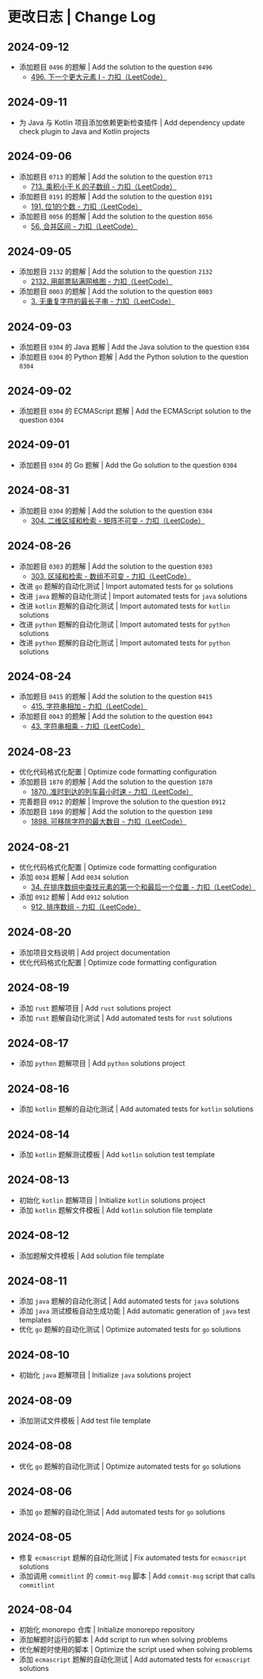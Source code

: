 # 更改日志 | Change Log

## 2024-09-12

- 添加题目 `0496` 的题解 | Add the solution to the question `0496`
  - [496. 下一个更大元素 I - 力扣（LeetCode）](https://leetcode.cn/problems/next-greater-element-i/description/)

## 2024-09-11

- 为 Java 与 Kotlin 项目添加依赖更新检查插件 | Add dependency update check plugin to Java and Kotlin projects

## 2024-09-06

- 添加题目 `0713` 的题解 | Add the solution to the question `0713`
  - [713. 乘积小于 K 的子数组 - 力扣（LeetCode）](https://leetcode.cn/problems/subarray-product-less-than-k/description/)
- 添加题目 `0191` 的题解 | Add the solution to the question `0191`
  - [191. 位1的个数 - 力扣（LeetCode）](https://leetcode.cn/problems/number-of-1-bits/description/)
- 添加题目 `0056` 的题解 | Add the solution to the question `0056`
  - [56. 合并区间 - 力扣（LeetCode）](https://leetcode.cn/problems/merge-intervals/description/)

## 2024-09-05

- 添加题目 `2132` 的题解 | Add the solution to the question `2132`
  - [2132. 用邮票贴满网格图 - 力扣（LeetCode）](https://leetcode.cn/problems/stamping-the-grid/description/)
- 添加题目 `0003` 的题解 | Add the solution to the question `0003`
  - [3. 无重复字符的最长子串 - 力扣（LeetCode）](https://leetcode.cn/problems/longest-substring-without-repeating-characters/description/)

## 2024-09-03

- 添加题目 `0304` 的 Java 题解 | Add the Java solution to the question `0304`
- 添加题目 `0304` 的 Python 题解 | Add the Python solution to the question `0304`

## 2024-09-02

- 添加题目 `0304` 的 ECMAScript 题解 | Add the ECMAScript solution to the question `0304`

## 2024-09-01

- 添加题目 `0304` 的 Go 题解 | Add the Go solution to the question `0304`

## 2024-08-31

- 添加题目 `0304` 的题解 | Add the solution to the question `0304`
  - [304. 二维区域和检索 - 矩阵不可变 - 力扣（LeetCode）](https://leetcode.cn/problems/range-sum-query-2d-immutable/description/)

## 2024-08-26

- 添加题目 `0303` 的题解 | Add the solution to the question `0303`
  - [303. 区域和检索 - 数组不可变 - 力扣（LeetCode）](https://leetcode.cn/problems/range-sum-query-immutable/description/)
- 改进 `go` 题解的自动化测试 | Import automated tests for `go` solutions
- 改进 `java` 题解的自动化测试 | Import automated tests for `java` solutions
- 改进 `kotlin` 题解的自动化测试 | Import automated tests for `kotlin` solutions
- 改进 `python` 题解的自动化测试 | Import automated tests for `python` solutions
- 改进 `python` 题解的自动化测试 | Import automated tests for `python` solutions

## 2024-08-24

- 添加题目 `0415` 的题解 | Add the solution to the question `0415`
  - [415. 字符串相加 - 力扣（LeetCode）](https://leetcode.cn/problems/add-strings/description/)
- 添加题目 `0043` 的题解 | Add the solution to the question `0043`
  - [43. 字符串相乘 - 力扣（LeetCode）](https://leetcode.cn/problems/multiply-strings/description/)

## 2024-08-23

- 优化代码格式化配置 | Optimize code formatting configuration
- 添加题目 `1870` 的题解 | Add the solution to the question `1870`
  - [1870. 准时到达的列车最小时速 - 力扣（LeetCode）](https://leetcode.cn/problems/minimum-speed-to-arrive-on-time/description/)
- 完善题目 `0912` 的题解 | Improve the solution to the question `0912`
- 添加题目 `1898` 的题解 | Add the solution to the question `1898`
  - [1898. 可移除字符的最大数目 - 力扣（LeetCode）](https://leetcode.cn/problems/maximum-number-of-removable-characters/description/)

## 2024-08-21

- 优化代码格式化配置 | Optimize code formatting configuration
- 添加 `0034` 题解 | Add `0034` solution
  - [34. 在排序数组中查找元素的第一个和最后一个位置 - 力扣（LeetCode）](https://leetcode.cn/problems/find-first-and-last-position-of-element-in-sorted-array/description/)
- 添加 `0912` 题解 | Add `0912` solution
  - [912. 排序数组 - 力扣（LeetCode）](https://leetcode.cn/problems/sort-an-array/description/)

## 2024-08-20

- 添加项目文档说明 | Add project documentation
- 优化代码格式化配置 | Optimize code formatting configuration

## 2024-08-19

- 添加 `rust` 题解项目 | Add `rust` solutions project
- 添加 `rust` 题解自动化测试 | Add automated tests for `rust` solutions

## 2024-08-17

- 添加 `python` 题解项目 | Add `python` solutions project

## 2024-08-16

- 添加 `kotlin` 题解的自动化测试 | Add automated tests for `kotlin` solutions

## 2024-08-14

- 添加 `kotlin` 题解测试模板 | Add `kotlin` solution test template

## 2024-08-13

- 初始化 `kotlin` 题解项目 | Initialize `kotlin` solutions project
- 添加 `kotlin` 题解文件模板 | Add `kotlin` solution file template

## 2024-08-12

- 添加题解文件模板 | Add solution file template

## 2024-08-11

- 添加 `java` 题解的自动化测试 | Add automated tests for `java` solutions
- 添加 `java` 测试模板自动生成功能 | Add automatic generation of `java` test templates
- 优化 `go` 题解的自动化测试 | Optimize automated tests for `go` solutions

## 2024-08-10

- 初始化 `java` 题解项目 | Initialize `java` solutions project

## 2024-08-09

- 添加测试文件模板 | Add test file template

## 2024-08-08

- 优化 `go` 题解的自动化测试 | Optimize automated tests for `go` solutions

## 2024-08-06

- 添加 `go` 题解的自动化测试 | Add automated tests for `go` solutions

## 2024-08-05

- 修复 `ecmascript` 题解的自动化测试 | Fix automated tests for `ecmascript` solutions
- 添加调用 `commitlint` 的 `commit-msg` 脚本 | Add `commit-msg` script that calls `commitlint`

## 2024-08-04

- 初始化 monorepo 仓库 | Initialize monorepo repository
- 添加解题时运行的脚本 | Add script to run when solving problems
- 优化解题时使用的脚本 | Optimize the script used when solving problems
- 添加 `ecmascript` 题解的自动化测试 | Add automated tests for `ecmascript` solutions
